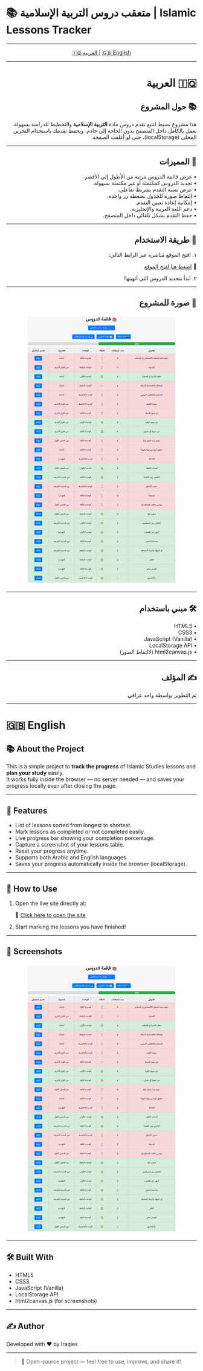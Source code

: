 # 📚 متعقب دروس التربية الإسلامية | Islamic Lessons Tracker

---

<div align="center">
  <a href="#arabic"> 🇮🇶 العربية </a> | <a href="#english"> 🇬🇧 English </a>
</div>

---

<div dir="rtl" align="right">

# 🇮🇶 العربية

## 📚 حول المشروع

هذا مشروع بسيط لتتبع تقدم دروس مادة **التربية الإسلامية** والتخطيط للدراسة بسهولة.  
يعمل بالكامل داخل المتصفح بدون الحاجة إلى خادم، ويحفظ تقدمك باستخدام التخزين المحلي (localStorage)، حتى لو أغلقت الصفحة.

---

## 🚀 المميزات

• عرض قائمة الدروس مرتبة من الأطول إلى الأقصر.  
• تحديد الدروس كمكتملة أو غير مكتملة بسهولة.  
• عرض نسبة التقدم بشريط تفاعلي.  
• التقاط صورة للجدول بضغطة زر واحدة.  
• إمكانية إعادة تعيين التقدم.  
• دعم اللغة العربية والإنجليزية.  
• حفظ التقدم بشكل تلقائي داخل المتصفح.

---

## 🎯 طريقة الاستخدام

١. افتح الموقع مباشرة عبر الرابط التالي:

   🔗 [اضغط هنا لفتح الموقع](https://iraqies.github.io/islamiatracker)

٢. ابدأ بتحديد الدروس التي أنهيتها!

---

## 📸 صورة للمشروع

<div align="center">
  <img src="https://raw.githubusercontent.com/iraqies/islamiatracker/main/lessons_progress.png" width="80%" />
</div>

---

## 🛠 مبني باستخدام

• HTML5  
• CSS3  
• JavaScript (Vanilla)  
• LocalStorage API  
• html2canvas.js (لالتقاط الصور)

---

## ✍️ المؤلف

تم التطوير بواسطة واحد عراقي

</div>

---

<div dir="ltr" align="left">

# 🇬🇧 English

## 📚 About the Project

This is a simple project to **track the progress** of Islamic Studies lessons and **plan your study** easily.  
It works fully inside the browser — no server needed — and saves your progress locally even after closing the page.

---

## 🚀 Features

- List of lessons sorted from longest to shortest.
- Mark lessons as completed or not completed easily.
- Live progress bar showing your completion percentage.
- Capture a screenshot of your lessons table.
- Reset your progress anytime.
- Supports both Arabic and English languages.
- Saves your progress automatically inside the browser (localStorage).

---

## 🎯 How to Use

1. Open the live site directly at:

   🔗 [Click here to open the site](https://iraqies.github.io/islamiatracker)

2. Start marking the lessons you have finished!

---

## 📸 Screenshots

<div align="center">
  <img src="https://raw.githubusercontent.com/iraqies/islamiatracker/main/lessons_progress.png" width="80%" />
</div>

---

## 🛠 Built With

- HTML5
- CSS3
- JavaScript (Vanilla)
- LocalStorage API
- html2canvas.js (for screenshots)

---

## ✍️ Author

Developed with ❤️ by Iraqies

</div>

---

> 📢 Open-source project — feel free to use, improve, and share it!

